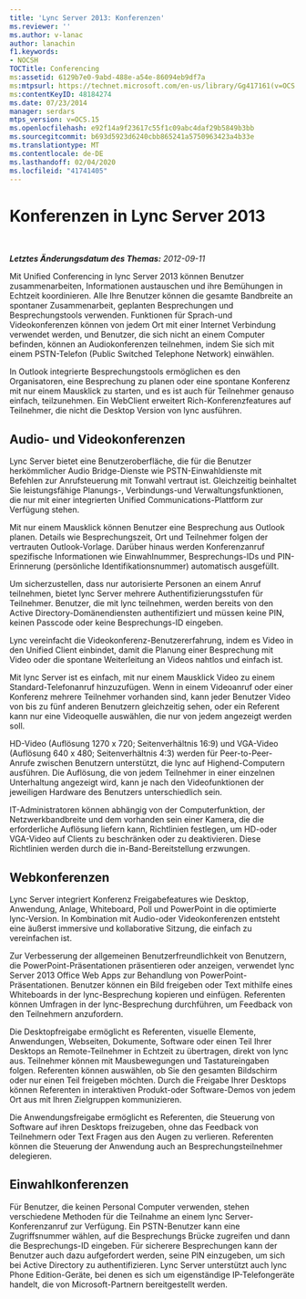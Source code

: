 ```yaml
---
title: 'Lync Server 2013: Konferenzen'
ms.reviewer: ''
ms.author: v-lanac
author: lanachin
f1.keywords:
- NOCSH
TOCTitle: Conferencing
ms:assetid: 6129b7e0-9abd-488e-a54e-86094eb9df7a
ms:mtpsurl: https://technet.microsoft.com/en-us/library/Gg417161(v=OCS.15)
ms:contentKeyID: 48184274
ms.date: 07/23/2014
manager: serdars
mtps_version: v=OCS.15
ms.openlocfilehash: e92f14a9f23617c55f1c09abc4daf29b5849b3bb
ms.sourcegitcommit: b693d5923d6240cbb865241a5750963423a4b33e
ms.translationtype: MT
ms.contentlocale: de-DE
ms.lasthandoff: 02/04/2020
ms.locfileid: "41741405"
---
```

<div data-xmlns="http://www.w3.org/1999/xhtml">

<div class="topic" data-xmlns="http://www.w3.org/1999/xhtml" data-msxsl="urn:schemas-microsoft-com:xslt" data-cs="http://msdn.microsoft.com/en-us/">

<div data-asp="http://msdn2.microsoft.com/asp">

# <a name="conferencing-in-lync-server-2013"></a>Konferenzen in Lync Server 2013

</div>

<div id="mainSection">

<div id="mainBody">

<span> </span>

_**Letztes Änderungsdatum des Themas:** 2012-09-11_

Mit Unified Conferencing in lync Server 2013 können Benutzer zusammenarbeiten, Informationen austauschen und ihre Bemühungen in Echtzeit koordinieren. Alle Ihre Benutzer können die gesamte Bandbreite an spontaner Zusammenarbeit, geplanten Besprechungen und Besprechungstools verwenden. Funktionen für Sprach-und Videokonferenzen können von jedem Ort mit einer Internet Verbindung verwendet werden, und Benutzer, die sich nicht an einem Computer befinden, können an Audiokonferenzen teilnehmen, indem Sie sich mit einem PSTN-Telefon (Public Switched Telephone Network) einwählen.

In Outlook integrierte Besprechungstools ermöglichen es den Organisatoren, eine Besprechung zu planen oder eine spontane Konferenz mit nur einem Mausklick zu starten, und es ist auch für Teilnehmer genauso einfach, teilzunehmen. Ein WebClient erweitert Rich-Konferenzfeatures auf Teilnehmer, die nicht die Desktop Version von lync ausführen.

<div>

## <a name="audio-and-video-conferencing"></a>Audio- und Videokonferenzen

Lync Server bietet eine Benutzeroberfläche, die für die Benutzer herkömmlicher Audio Bridge-Dienste wie PSTN-Einwahldienste mit Befehlen zur Anrufsteuerung mit Tonwahl vertraut ist. Gleichzeitig beinhaltet Sie leistungsfähige Planungs-, Verbindungs-und Verwaltungsfunktionen, die nur mit einer integrierten Unified Communications-Plattform zur Verfügung stehen.

Mit nur einem Mausklick können Benutzer eine Besprechung aus Outlook planen. Details wie Besprechungszeit, Ort und Teilnehmer folgen der vertrauten Outlook-Vorlage. Darüber hinaus werden Konferenzanruf spezifische Informationen wie Einwahlnummer, Besprechungs-IDs und PIN-Erinnerung (persönliche Identifikationsnummer) automatisch ausgefüllt.

Um sicherzustellen, dass nur autorisierte Personen an einem Anruf teilnehmen, bietet lync Server mehrere Authentifizierungsstufen für Teilnehmer. Benutzer, die mit lync teilnehmen, werden bereits von den Active Directory-Domänendiensten authentifiziert und müssen keine PIN, keinen Passcode oder keine Besprechungs-ID eingeben.

Lync vereinfacht die Videokonferenz-Benutzererfahrung, indem es Video in den Unified Client einbindet, damit die Planung einer Besprechung mit Video oder die spontane Weiterleitung an Videos nahtlos und einfach ist.

Mit lync Server ist es einfach, mit nur einem Mausklick Video zu einem Standard-Telefonanruf hinzuzufügen. Wenn in einem Videoanruf oder einer Konferenz mehrere Teilnehmer vorhanden sind, kann jeder Benutzer Video von bis zu fünf anderen Benutzern gleichzeitig sehen, oder ein Referent kann nur eine Videoquelle auswählen, die nur von jedem angezeigt werden soll.

HD-Video (Auflösung 1270 x 720; Seitenverhältnis 16:9) und VGA-Video (Auflösung 640 x 480; Seitenverhältnis 4:3) werden für Peer-to-Peer-Anrufe zwischen Benutzern unterstützt, die lync auf Highend-Computern ausführen. Die Auflösung, die von jedem Teilnehmer in einer einzelnen Unterhaltung angezeigt wird, kann je nach den Videofunktionen der jeweiligen Hardware des Benutzers unterschiedlich sein.

IT-Administratoren können abhängig von der Computerfunktion, der Netzwerkbandbreite und dem vorhanden sein einer Kamera, die die erforderliche Auflösung liefern kann, Richtlinien festlegen, um HD-oder VGA-Video auf Clients zu beschränken oder zu deaktivieren. Diese Richtlinien werden durch die in-Band-Bereitstellung erzwungen.

</div>

<div>

## <a name="web-conferencing"></a>Webkonferenzen

Lync Server integriert Konferenz Freigabefeatures wie Desktop, Anwendung, Anlage, Whiteboard, Poll und PowerPoint in die optimierte lync-Version. In Kombination mit Audio-oder Videokonferenzen entsteht eine äußerst immersive und kollaborative Sitzung, die einfach zu vereinfachen ist.

Zur Verbesserung der allgemeinen Benutzerfreundlichkeit von Benutzern, die PowerPoint-Präsentationen präsentieren oder anzeigen, verwendet lync Server 2013 Office Web Apps zur Behandlung von PowerPoint-Präsentationen. Benutzer können ein Bild freigeben oder Text mithilfe eines Whiteboards in der lync-Besprechung kopieren und einfügen. Referenten können Umfragen in der lync-Besprechung durchführen, um Feedback von den Teilnehmern anzufordern.

Die Desktopfreigabe ermöglicht es Referenten, visuelle Elemente, Anwendungen, Webseiten, Dokumente, Software oder einen Teil Ihrer Desktops an Remote-Teilnehmer in Echtzeit zu übertragen, direkt von lync aus. Teilnehmer können mit Mausbewegungen und Tastatureingaben folgen. Referenten können auswählen, ob Sie den gesamten Bildschirm oder nur einen Teil freigeben möchten. Durch die Freigabe Ihrer Desktops können Referenten in interaktiven Produkt-oder Software-Demos von jedem Ort aus mit Ihren Zielgruppen kommunizieren.

Die Anwendungsfreigabe ermöglicht es Referenten, die Steuerung von Software auf ihren Desktops freizugeben, ohne das Feedback von Teilnehmern oder Text Fragen aus den Augen zu verlieren. Referenten können die Steuerung der Anwendung auch an Besprechungsteilnehmer delegieren.

</div>

<div>

## <a name="dial-in-conferencing"></a>Einwahlkonferenzen

Für Benutzer, die keinen Personal Computer verwenden, stehen verschiedene Methoden für die Teilnahme an einem lync Server-Konferenzanruf zur Verfügung. Ein PSTN-Benutzer kann eine Zugriffsnummer wählen, auf die Besprechungs Brücke zugreifen und dann die Besprechungs-ID eingeben. Für sicherere Besprechungen kann der Benutzer auch dazu aufgefordert werden, seine PIN einzugeben, um sich bei Active Directory zu authentifizieren. Lync Server unterstützt auch lync Phone Edition-Geräte, bei denen es sich um eigenständige IP-Telefongeräte handelt, die von Microsoft-Partnern bereitgestellt werden.

</div>

</div>

<span> </span>

</div>

</div>

</div>

